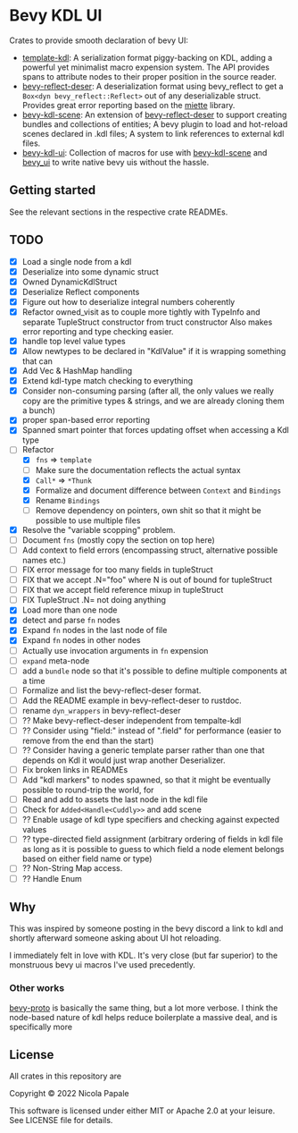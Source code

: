 # Bevy KDL UI

Crates to provide smooth declaration of bevy UI:
* [template-kdl]: A serialization format piggy-backing on KDL, adding a
  powerful yet minimalist macro expension system. The API provides spans
  to attribute nodes to their proper position in the source reader.
* [bevy-reflect-deser]: A deserialization format using bevy_reflect to 
  get a `Box<dyn bevy_reflect::Reflect>` out of any deserializable struct.
  Provides great error reporting based on the [miette] library.
* [bevy-kdl-scene]: An extension of [bevy-reflect-deser] to support creating
  bundles and collections of entities; A bevy plugin to load and hot-reload
  scenes declared in .kdl files; A system to link references to external
  kdl files.
* [bevy-kdl-ui]: Collection of macros for use with [bevy-kdl-scene] and
  [bevy_ui] to write native bevy uis without the hassle.

## Getting started

See the relevant sections in the respective crate READMEs.

[template-kdl]: ./template-kdl
[bevy-reflect-deser]: ./bevy-reflect-deser
[bevy-kdl-scene]: ./bevy-kdl-scene
[bevy-kdl-ui]: ./bevy-kdl-ui
[bevy_ui]: https://docs.rs/bevy_ui/latest/bevy_ui/
[miette]: https://crates.io/crates/miette

## TODO

- [X] Load a single node from a kdl
- [X] Deserialize into some dynamic struct
- [X] Owned DynamicKdlStruct
- [X] Deserialize Reflect components 
- [X] Figure out how to deserialize integral numbers coherently
- [X] Refactor owned_visit as to couple more tightly with TypeInfo and
  separate TupleStruct constructor from truct constructor
  Also makes error reporting and type checking easier.
- [X] handle top level value types
- [X] Allow newtypes to be declared in "KdlValue" if it is wrapping something
  that can
- [X] Add Vec & HashMap handling
- [X] Extend kdl-type match checking to everything
- [X] Consider non-consuming parsing (after all, the only values we really copy are the
  primitive types & strings, and we are already cloning them a bunch)
- [X] proper span-based error reporting
- [X] Spanned smart pointer that forces updating offset when accessing a Kdl type
- [ ] Refactor
  - [X] `fns` => `template`
  - [ ] Make sure the documentation reflects the actual syntax
  - [X] `Call*` => `*Thunk`
  - [X] Formalize and document difference between `Context` and `Bindings`
  - [X] Rename `Bindings`
  - [ ] Remove dependency on pointers, own shit so that it might be possible
    to use multiple files
- [X] Resolve the "variable scopping" problem.
- [ ] Document `fns` (mostly copy the section on top here)
- [ ] Add context to field errors (encompassing struct, alternative possible names etc.)
- [ ] FIX error message for too many fields in tupleStruct
- [ ] FIX that we accept .N="foo" where N is out of bound for tupleStruct
- [ ] FIX that we accept field reference mixup in tupleStruct
- [ ] FIX TupleStruct .N= not doing anything
- [X] Load more than one node
- [X] detect and parse `fn` nodes
- [X] Expand `fn` nodes in the last node of file
- [X] Expand `fn` nodes in other nodes
- [ ] Actually use invocation arguments in `fn` expension
- [ ] `expand` meta-node
- [ ] add a `bundle` node so that it's possible to define multiple
  components at a time
- [ ] Formalize and list the bevy-reflect-deser format.
- [ ] Add the README example in bevy-reflect-deser to rustdoc.
- [ ] rename `dyn_wrappers` in bevy-reflect-deser
- [ ] ?? Make bevy-reflect-deser independent from tempalte-kdl
- [ ] ?? Consider using "field:" instead of ".field" for performance (easier to remove from
  the end than the start)
- [ ] ?? Consider having a generic template parser rather than one that depends on Kdl
  it would just wrap another Deserializer.
- [ ] Fix broken links in READMEs
- [ ] Add "kdl markers" to nodes spawned, so that it might be eventually
  possible to round-trip the world, for 
- [ ] Read and add to assets the last node in the kdl file
- [ ] Check for `Added<Handle<Cuddly>>` and add scene
- [ ] ?? Enable usage of kdl type specifiers and checking against expected values
- [ ] ?? type-directed field assignment (arbitrary ordering of fields in kdl file
  as long as it is possible to guess to which field a node element belongs based
  on either field name or type)
- [ ] ?? Non-String Map access.
- [ ] ?? Handle Enum

## Why

This was inspired by someone posting in the bevy discord a link to
kdl and shortly afterward someone asking about UI hot reloading.

I immediately felt in love with KDL. It's very close (but far superior)
to the monstruous bevy ui macros I've used precedently.

### Other works

[bevy-proto][bevy-proto] is basically the same thing, but a lot more
verbose. I think the node-based nature of kdl helps reduce boilerplate
a massive deal, and is specifically more 

[bevy-proto]: https://github.com/mrgvsv/bevy_proto

## License

All crates in this repository are

Copyright © 2022 Nicola Papale

This software is licensed under either MIT or Apache 2.0 at your leisure. See
LICENSE file for details.